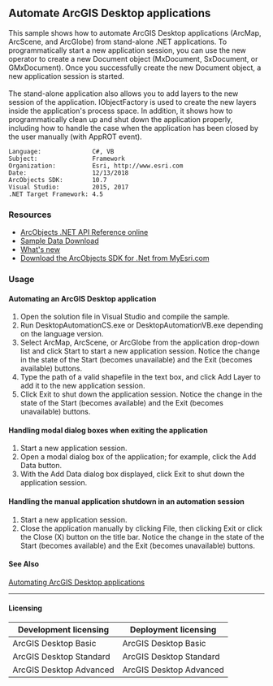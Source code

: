 ## Automate ArcGIS Desktop applications

  <div xmlns="http://www.w3.org/1999/xhtml" xmlns:my="http://schemas.microsoft.com/office/infopath/2003/myXSD/2006-02-10T23:25:53">This sample shows how to automate ArcGIS Desktop applications (ArcMap, ArcScene, and ArcGlobe) from stand-alone .NET applications. To programmatically start a new application session, you can use the new operator to create a new Document object (MxDocument, SxDocument, or GMxDocument). Once you successfully create the new Document object, a new application session is started. </div>
  <div xmlns="http://www.w3.org/1999/xhtml" xmlns:my="http://schemas.microsoft.com/office/infopath/2003/myXSD/2006-02-10T23:25:53"> </div>
  <div xmlns="http://www.w3.org/1999/xhtml" xmlns:my="http://schemas.microsoft.com/office/infopath/2003/myXSD/2006-02-10T23:25:53">The stand-alone application also allows you to add layers to the new session of the application. IObjectFactory is used to create the new layers inside the application's process space. In addition, it shows how to programmatically clean up and shut down the application properly, including how to handle the case when the application has been closed by the user manually (with AppROT event). </div>  


<!-- TODO: Fill this section below with metadata about this sample-->
```
Language:              C#, VB
Subject:               Framework
Organization:          Esri, http://www.esri.com
Date:                  12/13/2018
ArcObjects SDK:        10.7
Visual Studio:         2015, 2017
.NET Target Framework: 4.5
```

### Resources

* [ArcObjects .NET API Reference online](http://desktop.arcgis.com/en/arcobjects/latest/net/webframe.htm)  
* [Sample Data Download](../../releases)  
* [What's new](http://desktop.arcgis.com/en/arcobjects/latest/net/webframe.htm#91cabc68-2271-400a-8ff9-c7fb25108546.htm)  
* [Download the ArcObjects SDK for .Net from MyEsri.com](https://my.esri.com/)  

### Usage
#### Automating an ArcGIS Desktop application  
1. Open the solution file in Visual Studio and compile the sample.  
1. Run DesktopAutomationCS.exe or DesktopAutomationVB.exe depending on the language version.  
1. Select ArcMap, ArcScene, or ArcGlobe from the application drop-down list and click Start to start a new application session. Notice the change in the state of the Start (becomes unavailable) and the Exit (becomes available) buttons.  
1. Type the path of a valid shapefile in the text box, and click Add Layer to add it to the new application session.  
1. Click Exit to shut down the application session. Notice the change in the state of the Start (becomes available) and the Exit (becomes unavailable) buttons.  

#### Handling modal dialog boxes when exiting the application  
1. Start a new application session.  
1. Open a modal dialog box of the application; for example, click the Add Data button.  
1. With the Add Data dialog box displayed, click Exit to shut down the application session.  

#### Handling the manual application shutdown in an automation session  
1. Start a new application session.  
1. Close the application manually by clicking File, then clicking Exit or click the Close (X) button on the title bar. Notice the change in the state of the Start (becomes available) and the Exit (becomes unavailable) buttons.  







#### See Also  
[Automating ArcGIS Desktop applications](http://desktop.arcgis.com/search/?q=Automating%20ArcGIS%20Desktop%20applications&p=0&language=en&product=arcobjects-sdk-dotnet&version=&n=15&collection=help)  


---------------------------------

#### Licensing  
| Development licensing | Deployment licensing | 
| ------------- | ------------- | 
| ArcGIS Desktop Basic | ArcGIS Desktop Basic |  
| ArcGIS Desktop Standard | ArcGIS Desktop Standard |  
| ArcGIS Desktop Advanced | ArcGIS Desktop Advanced |  


